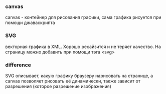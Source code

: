 ### canvas
canvas - контейнер для рисования графики, сама графика рисуется при помощи
джаваскрипта

### SVG
векторная графика в XML. Хорошо ресайзится и не теряет качество. На страницу можно
добавить при помощи тэга \<svg>

### difference
SVG описывает, какую графику браузеру нарисовать на странице, а canvas позволяет
рисовать её динамически, также зависит от разрешения (которое разрешение изображения)